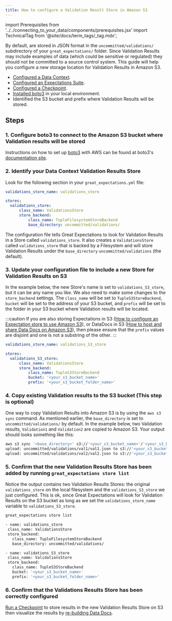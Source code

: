 ```yaml
---
title: How to configure a Validation Result Store in Amazon S3
---
```


import Prerequisites from '../../connecting_to_your_data/components/prerequisites.jsx'
import TechnicalTag from '@site/docs/term_tags/_tag.mdx';

By default, <TechnicalTag tag="validation_result" text="Validation Results" /> are stored in JSON format in the ``uncommitted/validations/`` subdirectory of your ``great_expectations/`` folder.  Since Validation Results may include examples of data (which could be sensitive or regulated) they should not be committed to a source control system. This guide will help you configure a new storage location for Validation Results in Amazon S3.

<Prerequisites>

- [Configured a Data Context](../../../tutorials/getting_started/initialize_a_data_context.md).
- [Configured an Expectations Suite](../../../tutorials/getting_started/create_your_first_expectations.md).
- [Configured a Checkpoint](../../../tutorials/getting_started/validate_your_data.md).
- [Installed boto3](https://github.com/boto/boto3) in your local environment.
- Identified the S3 bucket and prefix where Validation Results will be stored.

</Prerequisites>

## Steps

### 1. Configure boto3 to connect to the Amazon S3 bucket where Validation results will be stored

Instructions on how to set up [boto3](https://github.com/boto/boto3) with AWS can be found at boto3's [documentation site](https://boto3.amazonaws.com/v1/documentation/api/latest/index.html).

### 2. Identify your Data Context Validation Results Store

Look for the following section in your <TechnicalTag relative="../../../" tag="data_context" text="Data Context's" /> ``great_expectations.yml`` file:

```yaml
validations_store_name: validations_store

stores:
  validations_store:
      class_name: ValidationsStore
      store_backend:
          class_name: TupleFilesystemStoreBackend
          base_directory: uncommitted/validations/
```
The configuration file tells Great Expectations to look for Validation Results in a Store called ``validations_store``. It also creates a ``ValidationsStore`` called ``validations_store`` that is backed by a Filesystem and will store Validation Results under the ``base_directory`` ``uncommitted/validations`` (the default).

### 3. Update your configuration file to include a new Store for Validation Results on S3

In the example below, the new Store's name is set to ``validations_S3_store``, but it can be any name you like.  We also need to make some changes to the ``store_backend`` settings.  The ``class_name`` will be set to ``TupleS3StoreBackend``, ``bucket`` will be set to the address of your S3 bucket, and ``prefix`` will be set to the folder in your S3 bucket where Validation results will be located.

:::caution
If you are also storing Expectations in S3 ([How to configure an Expectation store to use Amazon S3](./how_to_configure_an_expectation_store_in_amazon_s3.md)), or DataDocs in S3 ([How to host and share Data Docs on Amazon S3](../configuring_data_docs/how_to_host_and_share_data_docs_on_amazon_s3.md)), then please ensure that the ``prefix`` values are disjoint and one is not a substring of the other.
:::

```yaml
validations_store_name: validations_S3_store

stores:
  validations_S3_store:
      class_name: ValidationsStore
      store_backend:
          class_name: TupleS3StoreBackend
          bucket: '<your_s3_bucket_name>'
          prefix: '<your_s3_bucket_folder_name>'
```

### 4. Copy existing Validation results to the S3 bucket (This step is optional)

One way to copy Validation Results into Amazon S3 is by using the ``aws s3 sync`` command.  As mentioned earlier, the ``base_directory`` is set to ``uncommitted/validations/`` by default. In the example below, two Validation results, ``Validation1`` and ``Validation2`` are copied to Amazon S3.  Your output should looks something like this:

```bash
aws s3 sync '<base_directory>' s3://'<your_s3_bucket_name>'/'<your_s3_bucket_folder_name>'
upload: uncommitted/validations/val1/val1.json to s3://'<your_s3_bucket_name>'/'<your_s3_bucket_folder_name>'/val1.json
upload: uncommitted/validations/val2/val2.json to s3://'<your_s3_bucket_name>'/'<your_s3_bucket_folder_name>'/val2.json
```

### 5. Confirm that the new Validation Results Store has been added by running ``great_expectations store list``

Notice the output contains two Validation Results Stores: the original ``validations_store`` on the local filesystem and the ``validations_S3_store`` we just configured.  This is ok, since Great Expectations will look for Validation Results on the S3 bucket as long as we set the ``validations_store_name`` variable to ``validations_S3_store``.

```bash
great_expectations store list

- name: validations_store
 class_name: ValidationsStore
 store_backend:
   class_name: TupleFilesystemStoreBackend
   base_directory: uncommitted/validations/

- name: validations_S3_store
 class_name: ValidationsStore
 store_backend:
   class_name: TupleS3StoreBackend
   bucket: '<your_s3_bucket_name>'
   prefix: '<your_s3_bucket_folder_name>'
```

### 6. Confirm that the Validations Results Store has been correctly configured

[Run a Checkpoint](../../../tutorials/getting_started/validate_your_data.md) to store results in the new Validation Results Store on S3 then visualize the results by [re-building Data Docs](../../../tutorials/getting_started/check_out_data_docs.md).
